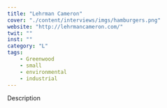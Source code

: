 ```yaml
---
title: "Lehrman Cameron"
cover: "./content/interviews/imgs/hamburgers.png"
website: "http://lehrmancameron.com/"
twit: ""
inst: ""
category: "L"
tags:
    - Greenwood
    - small
    - environmental
    - industrial
---
```


Description

